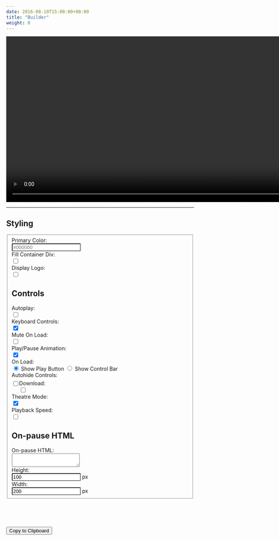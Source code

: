```yaml
---
date: 2016-08-10T15:00:00+00:00
title: "Builder"
weight: 0
---
```

<div id="video-holder">
    <video id='my-video-0' controls style="height: 445px; width: 890px;">
        <source src='http://cdn.fluidplayer.com/current/docs/demo/video.mp4' title="1080p" type='video/mp4' />
    </video>
</div>
<hr/>
<link href="https://maxcdn.bootstrapcdn.com/bootstrap/3.3.7/css/bootstrap.min.css" rel="stylesheet" type="text/css">
<link rel="stylesheet" href="http://cdn.fluidplayer.com/v2/current/fluidplayer.min.css" type="text/css"/>
<script src="http://cdn.fluidplayer.com/v2/current/fluidplayer.min.js"/></script>
<script src="//cdnjs.cloudflare.com/ajax/libs/clipboard.js/1.4.0/clipboard.min.js"></script>
<script src="builder.js"></script>

<style>
label {
    font-weight: normal !important;
}
a {
    color: black;
    text-decoration: none !important;
}
a.hover {
    color: #03a9f4;
}
.form-control {
    border-radius: 2px;
}
</style>

<h2> Styling </h2>
<form class="form-horizontal" id="fp_builder">
<fieldset>

<!-- Primary Colour-->
<div class="form-group">
  <label class="col-md-2 control-label" for="primary_color">Primary Color:</label>  
  <div class="col-md-3">
      <input id="primary_color" name="primary_color" type="text" placeholder="#000000" class="form-control input-md">
  </div>
</div>

<!-- Layout & Fill Container -->
<div class="form-group">
  <label class="col-md-2 control-label" for="container_div">Fill Container Div:</label>
  <div class="col-md-3">
  <div class="checkbox">
    <label for="container_div-0">
      <input type="checkbox" name="container_div" id="container_div-0" value="true">
    </label>
	</div>
  </div>
</div>


<!-- Logo-->
<div class="form-group">
  <label class="col-md-2 control-label" for="logo">Display Logo:</label>
  <div class="col-md-1">
  <div class="checkbox">
    <label for="logo-0">
      <input type="checkbox" name="logo" id="logo-0" value="true" onclick="$('.logo-display').toggle();">
    </label>
	</div>
  </div>
  <div class="logo-display" style="display:none;">
      <div class="col-md-2">
         <select id="logo_position" name="logo_position" class="form-control">
            <option value="top left">Top Left</option>
            <option value="top right">Top Right</option>
            <option value="bottom left">Bottom Left</option>
            <option value="bottom right">Bottom Right</option>
         </select>
      </div>
      <label class="col-md-2 control-label" for="logo_opacity">Logo Opacity:</label>
      <div class="col-md-2">
         <div class="input-group">
            <input id="logo_opacity" name="logo_opacity" class="form-control" value="100" type="text">
            <span class="input-group-addon">%</span>
         </div>
      </div>
  </div>
</div>

<div class="logo-display" style="display:none;">
    <div class="form-group">
      <label class="col-md-2 control-label" for="logo_url">Logo URL:</label>  
      <div class="col-md-7">
      <input id="logo_url" name="logo_url" type="text" placeholder="https://route-to-logo.example" class="form-control input-md">
      </div>
    </div>    
    <div class="form-group">
      <label class="col-md-2 control-label" for="logo_click_url">Logo Click URL:</label>  
      <div class="col-md-7">
      <input id="logo_click_url" name="logo_click_url" type="text" placeholder="https://www.landingpage.example" class="form-control input-md">
      </div>
    </div>
</div>

<h2> Controls </h2>

<!-- Autoplay & Keyboard Controls -->
<div class="form-group">
  <label class="col-md-2 control-label" for="autoplay">Autoplay:</label>
  <div class="col-md-3">
  <div class="checkbox">
    <label for="autoplay-0">
      <input type="checkbox" name="autoplay" id="autoplay-0" value="true">
    </label>
	</div>
  </div>
  <label class="col-md-4 control-label" for="keyboard_controls">Keyboard Controls:</label>
  <div class="col-md-3">
  <div class="checkbox">
    <label for="keyboard_controls-0">
      <input type="checkbox" name="keyboard_controls" id="keyboard_controls-0" value="true" checked>
    </label>
	</div>
  </div>
</div>

<!-- Mute & PlayPause Animation-->
<div class="form-group">
  <label class="col-md-2 control-label" for="mute">Mute On Load:</label>
  <div class="col-md-3">
  <div class="checkbox">
    <label for="mute-0">
      <input type="checkbox" name="mute" id="mute-0" value="true">
    </label>
  </div>
  </div>
  <label class="col-md-4 control-label" for="play_pause_animation">Play/Pause Animation:</label>
  <div class="col-md-3">
  <div class="checkbox">
    <label for="play_pause_animation-0">
      <input type="checkbox" name="play_pause_animation" id="play_pause_animation-0" value="true" checked>
    </label>
    </div>
  </div>
</div>

<!-- Initial Play Button -->
<div class="form-group">
  <label class="col-md-2 control-label" for="show_play">On Load:</label>
  <div class="col-md-10"> 
    <label class="radio-inline" for="show_play-0">
      <input type="radio" name="show_play" id="show_play-0" value="true" checked="checked">
      Show Play Button
    </label> 
    <label class="radio-inline" for="show_play-1">
      <input type="radio" name="show_play" id="show_play-1" value="false">
      Show Control Bar
    </label>
  </div>
</div>

<!-- Auto-hide Controls-->
<div class="form-group">
  <label class="col-md-2 control-label" for="primary_color">Autohide Controls:</label>  
  <div class="col-md-10" style="padding-top:5px;">
      <div style="float:left;" onclick="$('.autohide-display').toggle();">
          <input type="checkbox" name="autohide_enabled" id="autohide_enabled" value="true">
      </div>
      <div class="autohide-display" style="float:left;width:14%;padding-left:13px;display:none;">
          After
          <input id="autohide_seconds" style="width:50%;text-align:center;" name="autohide_seconds" type="text" value="3"  class="input-md">
      </div>
      <div class="autohide-display" style="float:left;padding-left:5px;display:none;">
          second(s)
          <input type="checkbox" name="autohide_animated" id="autohide_animated" value="true" style="margin-left:10px;" checked>
          Animate
      </div>
  </div>
</div>


<!-- Download & Theatre Mode-->
<div class="form-group">
  <label class="col-md-2 control-label" for="download">Download:</label>
  <div class="col-md-3">
  <div class="checkbox">
    <label for="download-0">
      <input type="checkbox" name="download" id="download-0" value="true">
    </label>
	</div>
  </div>
  <label class="col-md-4 control-label" for="theatre">Theatre Mode:</label>
  <div class="col-md-3">
  <div class="checkbox">
    <label for="theatre-0">
      <input type="checkbox" name="theatre" id="theatre-0" value="true" checked>
    </label>
	</div>
  </div>
</div>

<!-- Playback Speed-->
<div class="form-group">
  <label class="col-md-2 control-label" for="playback">Playback Speed:</label>
  <div class="col-md-3">
  <div class="checkbox">
    <label for="playback-0">
      <input type="checkbox" name="playback" id="playback-0" value="true">
    </label>
	</div>
  </div>
</div>

<h2>On-pause HTML</h2>
<!-- HTML On Pause -->
<div class="form-group">
  <label class="col-md-2 control-label" for="on_pause_html">On-pause HTML:</label>
  <div class="col-md-5">                     
    <textarea class="form-control" id="on_pause_html" name="on_pause_html"></textarea>
  </div>
</div>

<!-- Text input-->
<div class="form-group">
  <label class="col-md-2 control-label" for="on_pause_height">Height:</label>  
  <div class="col-md-2">
     <div class="input-group">
          <input id="on_pause_height" name="on_pause_height" type="text" value="100" class="form-control input-md">
          <span class="input-group-addon">px</span>
     </div>
  </div>
  <label class="col-md-1 control-label" for="on_pause_width">Width:</label>  
  <div class="col-md-2">
     <div class="input-group">
          <input id="on_pause_width" name="on_pause_width" type="text" value="200" class="form-control input-md">
          <span class="input-group-addon">px</span>
     </div>
  </div>
</div>

</fieldset>
</form>


<pre>
<code class="hljs xml" id="fp_fill">
</code>
</pre>
<br/>
<input type="button" class="btn btn-clipboard" value="Copy to Clipboard">